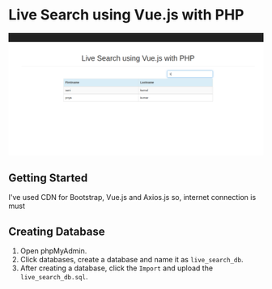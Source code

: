 # Live Search using Vue.js with PHP
![screenshot](screenshot.png)

## Getting Started
I've used CDN for Bootstrap, Vue.js and Axios.js so, internet connection is must

## Creating Database
1. Open phpMyAdmin.
2. Click databases, create a database and name it as `live_search_db`.
3. After creating a database, click the `Import` and upload the `live_search_db.sql`.
